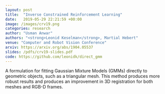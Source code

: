 ```yaml
---
layout: post
title:  "Inverse Constrained Reinforcement Learning"
date:   2019-05-29 22:21:59 +00:00
image: /images/crv19.png
categories: research
author: "Usman Anwar"
authors: "<strong>Leonid Keselman</strong>, Martial Hebert"
venue: "Computer and Robot Vision Conference"
arxiv: https://arxiv.org/abs/1904.05537
slides: /pdfs/crv19-slides.pdf
code: https://github.com/leonidk/direct_gmm
---
```


A formulation for fitting Gaussian Mixture Models (GMMs) directly to geometric objects, such as a triangular mesh. This method produces more robust results and produces an improvement in 3D registration for both meshes and RGB-D frames. 
